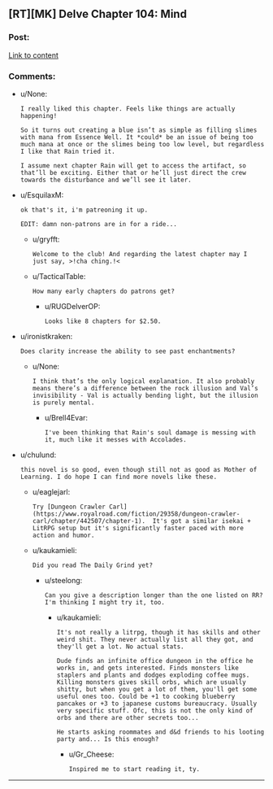 ## [RT][MK] Delve Chapter 104: Mind

### Post:

[Link to content](https://www.royalroad.com/fiction/25225/delve/chapter/526411/104-mind)

### Comments:

- u/None:
  ```
  I really liked this chapter. Feels like things are actually happening!

  So it turns out creating a blue isn’t as simple as filling slimes with mana from Essence Well. It *could* be an issue of being too much mana at once or the slimes being too low level, but regardless I like that Rain tried it.

  I assume next chapter Rain will get to access the artifact, so that’ll be exciting. Either that or he’ll just direct the crew towards the disturbance and we’ll see it later.
  ```

- u/EsquilaxM:
  ```
  ok that's it, i'm patreoning it up.

  EDIT: damn non-patrons are in for a ride...
  ```

  - u/gryfft:
    ```
    Welcome to the club! And regarding the latest chapter may I just say, >!cha ching.!<
    ```

  - u/TacticalTable:
    ```
    How many early chapters do patrons get?
    ```

    - u/RUGDelverOP:
      ```
      Looks like 8 chapters for $2.50.
      ```

- u/ironistkraken:
  ```
  Does clarity increase the ability to see past enchantments?
  ```

  - u/None:
    ```
    I think that’s the only logical explanation. It also probably means there’s a difference between the rock illusion and Val’s invisibility - Val is actually bending light, but the illusion is purely mental.
    ```

    - u/Brell4Evar:
      ```
      I've been thinking that Rain's soul damage is messing with it, much like it messes with Accolades.
      ```

- u/chulund:
  ```
  this novel is so good, even though still not as good as Mother of Learning. I do hope I can find more novels like these.
  ```

  - u/eaglejarl:
    ```
    Try [Dungeon Crawler Carl](https://www.royalroad.com/fiction/29358/dungeon-crawler-carl/chapter/442507/chapter-1).  It's got a similar isekai + LitRPG setup but it's significantly faster paced with more action and humor.
    ```

  - u/kaukamieli:
    ```
    Did you read The Daily Grind yet?
    ```

    - u/steelong:
      ```
      Can you give a description longer than the one listed on RR?  I'm thinking I might try it, too.
      ```

      - u/kaukamieli:
        ```
        It's not really a litrpg, though it has skills and other weird shit. They never actually list all they got, and they'll get a lot. No actual stats.

        Dude finds an infinite office dungeon in the office he works in, and gets interested. Finds monsters like staplers and plants and dodges exploding coffee mugs. Killing monsters gives skill orbs, which are usually shitty, but when you get a lot of them, you'll get some useful ones too. Could be +1 to cooking blueberry pancakes or +3 to japanese customs bureaucracy. Usually very specific stuff. Ofc, this is not the only kind of orbs and there are other secrets too...

        He starts asking roommates and d&d friends to his looting party and... Is this enough?
        ```

        - u/Gr_Cheese:
          ```
          Inspired me to start reading it, ty.
          ```

---

